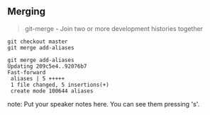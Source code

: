 ##  Merging

> git-merge - Join two or more development histories together

    git checkout master
    git merge add-aliases

    git merge add-aliases
    Updating 209c5e4..92076b7
    Fast-forward
     aliases | 5 +++++
     1 file changed, 5 insertions(+)
     create mode 100644 aliases


note:
    Put your speaker notes here.
    You can see them pressing 's'.
